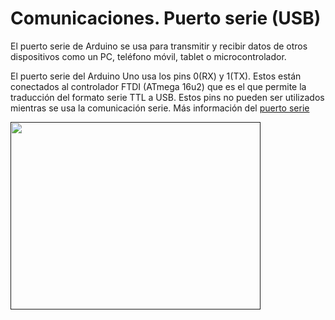 # Comunicaciones. Puerto serie (USB)
El puerto serie de Arduino se usa para transmitir y recibir datos de otros dispositivos como un PC, teléfono móvil, tablet o microcontrolador.

El puerto serie del Arduino Uno usa los pins 0(RX) y 1(TX). Estos están conectados al controlador FTDI (ATmega 16u2) que es el que permite la traducción del formato serie TTL a USB. Estos pins no pueden ser utilizados mientras se usa la comunicación serie.
Más información del [puerto serie](http://diymakers.es/usando-el-puerto-serie-del-arduino/)

<a href="" target="_blank"><img width="400" height="300" border="0" align="center" src="img/bluetooth-hc0x.png"/></a>


